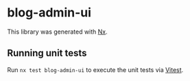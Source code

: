 # blog-admin-ui

This library was generated with [Nx](https://nx.dev).

## Running unit tests

Run `nx test blog-admin-ui` to execute the unit tests via [Vitest](https://vitest.dev/).
